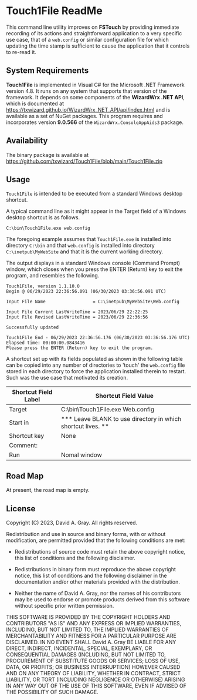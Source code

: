 # Touch1File ReadMe

This command line utility improves on **FSTouch** by providing immediate recording
of its actions and straightforward application to a very specific use case, that
of a `web.config` or similar configuration file for which updating the time stamp
is sufficient to cause the application that it controls to re-read it.

## System Requirements

**Touch1File** is implemented in Visual C# for the Microsoft .NET Framework version 4.8.
It runs on any system that supports that version of the framework. It depends on some
components of the **WizardWrx .NET API**, which is documented at https://txwizard.github.io/WizardWrx_NET_API/api/index.html
and is available as a set of NuGet packages. This program requires and incorporates
version **9.0.566** of the `WizardWrx.ConsoleAppAids3` package.

## Availability

The binary package is available at https://github.com/txwizard/Touch1File/blob/main/Touch1File.zip

## Usage

`Touch1File` is intended to be executed from a standard Windows desktop shortcut.

A typical command line as it might appear in the Target field of a Windows desktop
shortcut is as follows.

    C:\bin\Touch1File.exe web.config

The foregoing example assumes that `Touch1File.exe` is installed into directory
`C:\bin` and that `web.config` is installed into directory `C:\inetpub\MyWebSite`
and that it is the current working directory.

The output displays in a standard Windows console (Command Prompt) window, which
closes when you press the ENTER (Return) key to exit the program, and resembles
the following.

    Touch1File, version 1.1.10.0
    Begin @ 06/29/2023 22:36:56.091 (06/30/2023 03:36:56.091 UTC)

    Input File Name                  = C:\inetpub\MyWebSite\Web.config

    Input File Current LastWriteTime = 2023/06/29 22:22:25
    Input File Revised LastWriteTime = 2023/06/29 22:36:56

    Successfully updated

    Touch1File End - 06/29/2023 22:36:56.176 (06/30/2023 03:36:56.176 UTC)
    Elapsed time: 00:00:00.0843416
    Please press the ENTER (Return) key to exit the program.

A shortcut set up with its fields populated as shown in the following table can be
copied into any number of directories to 'touch' the `web.config` file stored in each
directory to force the application installed therein to restart. Such was the use case
that motivated its creation.

|Shortcut Field Label|Shortcut Field Value                                        |
|--------------------|------------------------------------------------------------|
|Target              |C:\bin\Touch1File.exe Web.config                            |
|Start in            |*** Leave BLANK to use directory in which shortcut lives. **|
|Shortcut key        |None                                                        |
|Comment:            |                                                            |
|Run                 |Nomal window                                                |

## Road Map

At present, the road map is empty.

## License

Copyright (C) 2023, David A. Gray.
All rights reserved.

Redistribution and use in source and binary forms, with or without modification,
are permitted provided that the following conditions are met:

* Redistributions of source code must retain the above copyright notice, this list of conditions and the following disclaimer.

* Redistributions in binary form must reproduce the above copyright notice, this list of conditions and the following disclaimer in the documentation and/or other materials provided with the distribution.

* Neither the name of David A. Gray, nor the names of his contributors may be used to endorse or promote products derived from this software without specific prior written permission.

THIS SOFTWARE IS PROVIDED BY THE COPYRIGHT HOLDERS AND CONTRIBUTORS "AS IS" AND
ANY EXPRESS OR IMPLIED WARRANTIES, INCLUDING, BUT NOT LIMITED TO, THE IMPLIED
WARRANTIES OF MERCHANTABILITY AND FITNESS FOR A PARTICULAR PURPOSE ARE DISCLAIMED.
IN NO EVENT SHALL David A. Gray BE LIABLE FOR ANY DIRECT, INDIRECT, INCIDENTAL,
SPECIAL, EXEMPLARY, OR CONSEQUENTIAL DAMAGES (INCLUDING, BUT NOT LIMITED TO,
PROCUREMENT OF SUBSTITUTE GOODS OR SERVICES; LOSS OF USE, DATA, OR PROFITS; OR
BUSINESS INTERRUPTION) HOWEVER CAUSED AND ON ANY THEORY OF LIABILITY, WHETHER IN
CONTRACT, STRICT LIABILITY, OR TORT (INCLUDING NEGLIGENCE OR OTHERWISE) ARISING
IN ANY WAY OUT OF THE USE OF THIS SOFTWARE, EVEN IF ADVISED OF THE POSSIBILITY
OF SUCH DAMAGE.